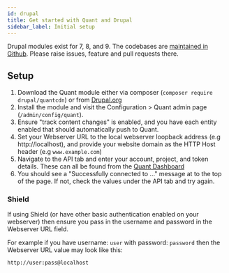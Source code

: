 ```yaml
---
id: drupal
title: Get started with Quant and Drupal
sidebar_label: Initial setup
---
```


Drupal modules exist for 7, 8, and 9. The codebases are [maintained in Github](https://www.github.com/quantcdn/drupal). Please raise issues, feature and pull requests there.

## Setup

1. Download the Quant module either via composer (`composer require drupal/quantcdn`) or from [Drupal.org](https://drupal.org/project/quantcdn)
2. Install the module and visit the Configuration > Quant admin page (`/admin/config/quant`).
3. Ensure "track content changes" is enabled, and you have each entity enabled that should automatically push to Quant.
4. Set your Webserver URL to the local webserver loopback address (e.g http://localhost), and provide your website domain as the HTTP Host header (e.g `www.example.com`)
5. Navigate to the API tab and enter your account, project, and token details. These can all be found from the [Quant Dashboard](/docs/dashboard/get-started)
6. You should see a "Successfully connected to ..." message at to the top of the page. If not, check the values under the API tab and try again.

### Shield

If using Shield (or have other basic authentication enabled on your webserver) then ensure you pass in the username and password in the Webserver URL field.

For example if you have username: `user` with password: `password` then the Webserver URL value may look like this:
```
http://user:pass@localhost
```